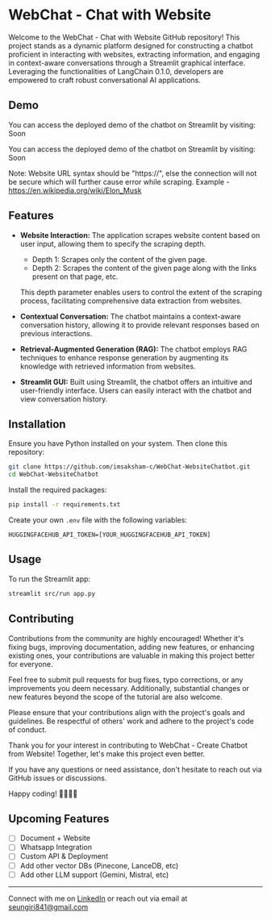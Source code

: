 # WebChat - Chat with Website

Welcome to the WebChat - Chat with Website GitHub repository! This project stands as a dynamic platform designed for constructing a chatbot proficient in interacting with websites, 
extracting information, and engaging in context-aware conversations through a Streamlit graphical interface. Leveraging the functionalities of LangChain 0.1.0, developers are empowered to craft robust conversational AI applications.

## Demo
You can access the deployed demo of the chatbot on Streamlit by visiting: Soon

You can access the deployed demo of the chatbot on Streamlit by visiting: Soon

Note: Website URL syntax should be "https://", else the connection will not be secure which will further cause error while scraping. Example - https://en.wikipedia.org/wiki/Elon_Musk

## Features

- **Website Interaction:** The application scrapes website content based on user input, allowing them to specify the scraping depth.
    - Depth 1: Scrapes only the content of the given page.
    - Depth 2: Scrapes the content of the given page along with the links present on that page, etc.

    This depth parameter enables users to control the extent of the scraping process, facilitating comprehensive data extraction from websites.

- **Contextual Conversation:** The chatbot maintains a context-aware conversation history, allowing it to provide relevant responses based on previous interactions.

- **Retrieval-Augmented Generation (RAG):** The chatbot employs RAG techniques to enhance response generation by augmenting its knowledge with retrieved information from websites.

- **Streamlit GUI:** Built using Streamlit, the chatbot offers an intuitive and user-friendly interface. Users can easily interact with the chatbot and view conversation history.

## Installation

Ensure you have Python installed on your system. Then clone this repository:

```bash
git clone https://github.com/imsaksham-c/WebChat-WebsiteChatbot.git
cd WebChat-WebsiteChatbot
```

Install the required packages:

```bash
pip install -r requirements.txt
```

Create your own `.env` file with the following variables:

```plaintext
HUGGINGFACEHUB_API_TOKEN=[YOUR_HUGGINGFACEHUB_API_TOKEN]
```

## Usage

To run the Streamlit app:

```bash
streamlit src/run app.py
```

## Contributing

Contributions from the community are highly encouraged! Whether it's fixing bugs, improving documentation, adding new features, or enhancing existing ones, your contributions are valuable in making this project better for everyone.

Feel free to submit pull requests for bug fixes, typo corrections, or any improvements you deem necessary. Additionally, substantial changes or new features beyond the scope of the tutorial are also welcome.

Please ensure that your contributions align with the project's goals and guidelines. Be respectful of others' work and adhere to the project's code of conduct.

Thank you for your interest in contributing to WebChat - Create Chatbot from Website! Together, let's make this project even better.

If you have any questions or need assistance, don't hesitate to reach out via GitHub issues or discussions.

Happy coding! 🚀👨‍💻🤖

## Upcoming Features

- [ ] Document + Website 
- [ ] Whatsapp Integration
- [ ] Custom API & Deployment
- [ ] Add other vector DBs (Pinecone, LanceDB, etc)
- [ ] Add other LLM support (Gemini, Mistral, etc)

---
Connect with me on [LinkedIn](https://www.linkedin.com/in/sunil-giri77/) or reach out via email at seungiri841@gmail.com
